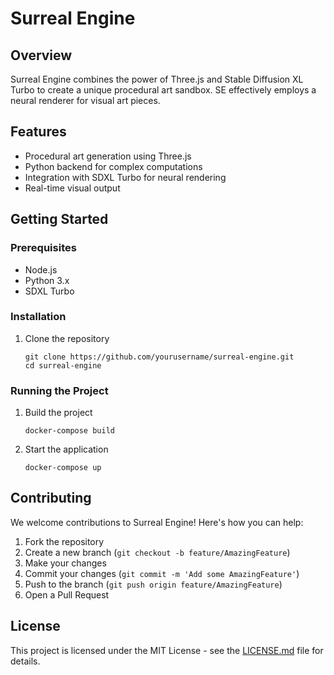 # Surreal Engine

## Overview
Surreal Engine combines the power of Three.js and Stable Diffusion XL Turbo to create a unique procedural art sandbox. SE effectively employs a neural renderer for visual art pieces.

## Features
- Procedural art generation using Three.js
- Python backend for complex computations
- Integration with SDXL Turbo for neural rendering
- Real-time visual output

## Getting Started

### Prerequisites
- Node.js
- Python 3.x
- SDXL Turbo

### Installation
1. Clone the repository
   ```
   git clone https://github.com/yourusername/surreal-engine.git
   cd surreal-engine
   ```

### Running the Project
1. Build the project
   ```
   docker-compose build
   ```
2. Start the application
   ```
   docker-compose up
   ```

## Contributing
We welcome contributions to Surreal Engine! Here's how you can help:

1. Fork the repository
2. Create a new branch (`git checkout -b feature/AmazingFeature`)
3. Make your changes
4. Commit your changes (`git commit -m 'Add some AmazingFeature'`)
5. Push to the branch (`git push origin feature/AmazingFeature`)
6. Open a Pull Request

## License
This project is licensed under the MIT License - see the [LICENSE.md](LICENSE.md) file for details.
